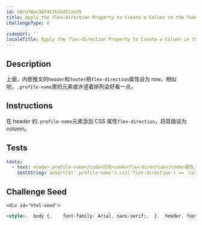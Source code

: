 ```yaml
---
id: 587d78ac367417b2b2512af5
title: Apply the flex-direction Property to Create a Column in the Tweet Embed
challengeType: 0

videoUrl: ''
localeTitle: Apply the flex-direction Property to Create a Column in the Tweet Embed
---
```


## Description
<section id='description'>
上面，内嵌推文的<code>header</code>和<code>footer</code>把<code>flex-direction</code>属性设为 row。相似地，<code>.profile-name</code>里的元素或许竖着排列会好看一点。
</section>

## Instructions
<section id='instructions'>
在 header 的<code>.profile-name</code>元素添加 CSS 属性<code>flex-direction</code>，将其值设为 column。
</section>

## Tests
<section id='tests'>

```yml
tests:
  - text: <code>.profile-name</code>应有<code>flex-direction</code>属性，其值应为 column。
    testString: assert($('.profile-name').css('flex-direction') == 'column', '<code>.profile-name</code>应有<code>flex-direction</code>属性，其值应为 column。');

```

</section>

## Challenge Seed
<section id='challengeSeed'>

    <div id='html-seed'>
```html
<style>,  body {,    font-family: Arial, sans-serif;,  },  header, footer {,    display: flex;,    flex-direction: row;,  },  header .profile-thumbnail {,    width: 50px;,    height: 50px;,    border-radius: 4px;,  },  header .profile-name {,    display: flex;,    ,    margin-left: 10px;,  },  header .follow-btn {,    display: flex;,    margin: 0 0 0 auto;,  },  header .follow-btn button {,    border: 0;,    border-radius: 3px;,    padding: 5px;,  },  header h3, header h4 {,    display: flex;,    margin: 0;,  },  #inner p {,    margin-bottom: 10px;,    font-size: 20px;,  },  #inner hr {,    margin: 20px 0;,    border-style: solid;,    opacity: 0.1;,  },  footer .stats {,    display: flex;,    font-size: 15px;,  },  footer .stats strong {,    font-size: 18px;,  },  footer .stats .likes {,    margin-left: 10px;,  },  footer .cta {,    margin-left: auto;,  },  footer .cta button {,    border: 0;,    background: transparent;,  },</style>,<header>,  <img src="https://pbs.twimg.com/profile_images/378800000147359764/54dc9a5c34e912f34db8662d53d16a39_400x400.png" alt="Quincy Larson's profile picture" class="profile-thumbnail">,  <div class="profile-name">,    <h3>Quincy Larson</h3>,    <h4>@ossia</h4>,  </div>,  <div class="follow-btn">,    <button>Follow</button>,  </div>,</header>,<div id="inner">,  <p>I meet so many people who are in search of that one trick that will help them work smart. Even if you work smart, you still have to work hard.</p>,  <span class="date">1:32 PM - 12 Jan 2018</span>,  <hr>,</div>,<footer>,  <div class="stats">,    <div class="Retweets">,      <strong>107</strong> Retweets,    </div>,    <div class="likes">,      <strong>431</strong> Likes,    </div>,  </div>,  <div class="cta">,    <button class="share-btn">Share</button>,    <button class="retweet-btn">Retweet</button>,    <button class="like-btn">Like</button>,  </div>,</footer>
```





</div>





</section>

              